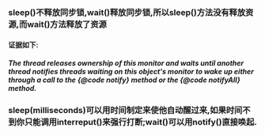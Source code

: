 ### sleep()不释放同步锁,wait()释放同步锁,所以sleep()方法没有释放资源,而wait()方法释放了资源
 #### 证据如下:
 ##### The thread releases ownership of this monitor and waits until another thread  notifies threads waiting on this object's monitor to wake up either through  a call to the {@code notify} method or the {@code notifyAll} method.
### sleep(milliseconds)可以用时间制定来使他自动醒过来,如果时间不到你只能调用interreput()来强行打断;wait()可以用notify()直接唤起.
